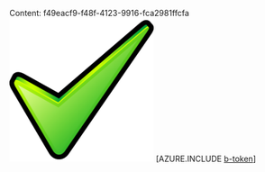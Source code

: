Content: f49eacf9-f48f-4123-9916-fca2981ffcfa![image](c05351d3-8efa-49de-8a8a-c93b49cccbec.png)
[AZURE.INCLUDE [b-token](19ca81c2-b7a7-4fe3-a042-a9fb673e429a.md)]
